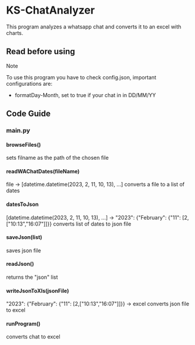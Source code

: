 # KS-ChatAnalyzer
This program analyzes a whatsapp chat and converts it to an excel with charts.

## Read before using
> [!NOTE]
> To use this program you have to check config.json, important configurations are:
> - formatDay-Month, set to true if your chat in in DD/MM/YY

## Code Guide
### main.py
#### browseFiles()
sets filname as the path of the chosen file

#### readWAChatDates(fileName)
file -> [datetime.datetime(2023, 2, 11, 10, 13), ...]
converts a file to a list of dates

#### datesToJson
[datetime.datetime(2023, 2, 11, 10, 13), ...] -> "2023": {"February": {"11": [2,["10:13","16:07"]]}}
converts list of dates to json file

#### saveJson(list)
saves json file

#### readJson()
returns the "json" list

#### writeJsonToXls(jsonFile)
"2023": {"February": {"11": [2,["10:13","16:07"]]}} -> excel
converts json file to excel

#### runProgram()
converts chat to excel